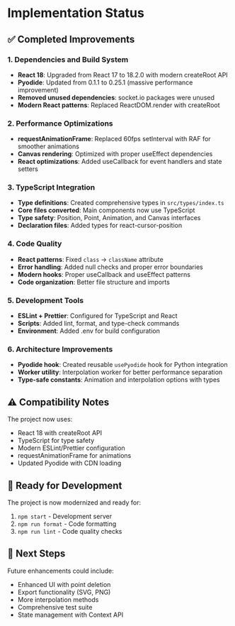 # Implementation Status

## ✅ Completed Improvements

### 1. Dependencies and Build System
- **React 18**: Upgraded from React 17 to 18.2.0 with modern createRoot API
- **Pyodide**: Updated from 0.1.1 to 0.25.1 (massive performance improvement)
- **Removed unused dependencies**: socket.io packages were unused
- **Modern React patterns**: Replaced ReactDOM.render with createRoot

### 2. Performance Optimizations
- **requestAnimationFrame**: Replaced 60fps setInterval with RAF for smoother animations
- **Canvas rendering**: Optimized with proper useEffect dependencies
- **React optimizations**: Added useCallback for event handlers and state setters

### 3. TypeScript Integration
- **Type definitions**: Created comprehensive types in `src/types/index.ts`
- **Core files converted**: Main components now use TypeScript
- **Type safety**: Position, Point, Animation, and Canvas interfaces
- **Declaration files**: Added types for react-cursor-position

### 4. Code Quality
- **React patterns**: Fixed `class` → `className` attribute
- **Error handling**: Added null checks and proper error boundaries  
- **Modern hooks**: Proper useCallback and useEffect patterns
- **Code organization**: Better file structure and imports

### 5. Development Tools
- **ESLint + Prettier**: Configured for TypeScript and React
- **Scripts**: Added lint, format, and type-check commands
- **Environment**: Added .env for build configuration

### 6. Architecture Improvements
- **Pyodide hook**: Created reusable `usePyodide` hook for Python integration
- **Worker utility**: Interpolation worker for better performance separation
- **Type-safe constants**: Animation and interpolation options with types

## ⚠️ Compatibility Notes

The project now uses:
- React 18 with createRoot API
- TypeScript for type safety
- Modern ESLint/Prettier configuration
- requestAnimationFrame for animations
- Updated Pyodide with CDN loading

## 🚀 Ready for Development

The project is now modernized and ready for:
1. `npm start` - Development server
2. `npm run format` - Code formatting
3. `npm run lint` - Code quality checks

## 📝 Next Steps

Future enhancements could include:
- Enhanced UI with point deletion
- Export functionality (SVG, PNG)
- More interpolation methods
- Comprehensive test suite
- State management with Context API